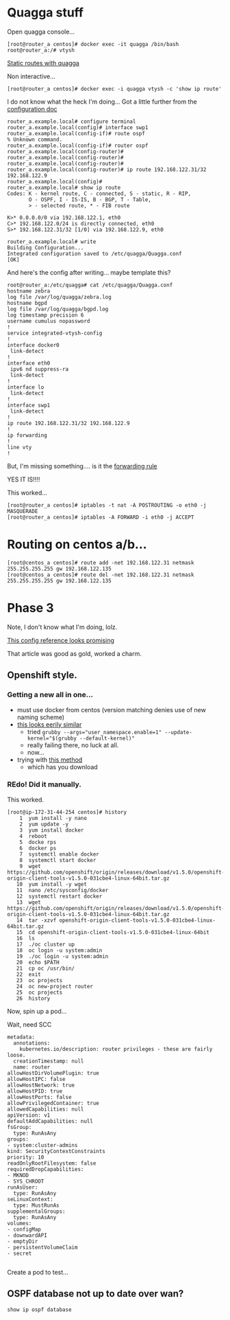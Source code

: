 # Quagga stuff

Open quagga console...

```
[root@router_a centos]# docker exec -it quagga /bin/bash
root@router_a:/# vtysh
```

[Static routes with quagga](http://www.nongnu.org/quagga/docs/docs-multi/Static-Route-Commands.html)

Non interactive...

```
[root@router_a centos]# docker exec -i quagga vtysh -c 'show ip route'
```

I do not know what the heck I'm doing... Got a little further from the [configuration doc](https://docs.cumulusnetworks.com/display/ROH/Configuring+Cumulus+Quagga)

```
router_a.example.local# configure terminal
router_a.example.local(config)# interface swp1
router_a.example.local(config-if)# route ospf
% Unknown command.
router_a.example.local(config-if)# router ospf
router_a.example.local(config-router)# 
router_a.example.local(config-router)# 
router_a.example.local(config-router)# 
router_a.example.local(config-router)# ip route 192.168.122.31/32 192.168.122.9
router_a.example.local(config)# 
router_a.example.local# show ip route
Codes: K - kernel route, C - connected, S - static, R - RIP,
       O - OSPF, I - IS-IS, B - BGP, T - Table,
       > - selected route, * - FIB route

K>* 0.0.0.0/0 via 192.168.122.1, eth0
C>* 192.168.122.0/24 is directly connected, eth0
S>* 192.168.122.31/32 [1/0] via 192.168.122.9, eth0

router_a.example.local# write 
Building Configuration...
Integrated configuration saved to /etc/quagga/Quagga.conf
[OK]
```

And here's the config after writing... maybe template this?

```
root@router_a:/etc/quagga# cat /etc/quagga/Quagga.conf
hostname zebra
log file /var/log/quagga/zebra.log
hostname bgpd
log file /var/log/quagga/bgpd.log
log timestamp precision 6
username cumulus nopassword
!
service integrated-vtysh-config
!
interface docker0
 link-detect
!
interface eth0
 ipv6 nd suppress-ra
 link-detect
!
interface lo
 link-detect
!
interface swp1
 link-detect
!
ip route 192.168.122.31/32 192.168.122.9
!
ip forwarding
!
line vty
!
```

But, I'm missing something.... is it the [forwarding rule](http://askubuntu.com/questions/227369/how-can-i-set-my-linux-box-as-a-router-to-forward-ip-packets)

YES IT IS!!!!

This worked...

```
[root@router_a centos]# iptables -t nat -A POSTROUTING -o eth0 -j MASQUERADE
[root@router_a centos]# iptables -A FORWARD -i eth0 -j ACCEPT
```



# Routing on centos a/b...

```
[root@centos_a centos]# route add -net 192.168.122.31 netmask 255.255.255.255 gw 192.168.122.135
[root@centos_a centos]# route del -net 192.168.122.31 netmask 255.255.255.255 gw 192.168.122.135
```


# Phase 3

Note, I don't know what I'm doing, lolz.

[This config reference looks promising](http://www.brianlinkletter.com/how-to-build-a-network-of-linux-routers-using-quagga/)

That article was good as gold, worked a charm.


## Openshift style.

### Getting a new all in one...

- must use docker from centos (version matching denies use of new naming scheme)
- [this looks eerily similar](https://github.com/opencontainers/runc/issues/1343)
    + tried `grubby --args="user_namespace.enable=1" --update-kernel="$(grubby --default-kernel)"`
    + really failing there, no luck at all.
    + now... 
- trying with [this method](https://github.com/openshift/origin/blob/master/docs/cluster_up_down.md#linux)
    + which has you download 

### REdo! Did it manually.

This worked.

```
[root@ip-172-31-44-254 centos]# history
    1  yum install -y nano
    2  yum update -y
    3  yum install docker
    4  reboot
    5  docke rps
    6  docker ps
    7  systemctl enable docker
    8  systemctl start docker
    9  wget https://github.com/openshift/origin/releases/download/v1.5.0/openshift-origin-client-tools-v1.5.0-031cbe4-linux-64bit.tar.gz
   10  yum install -y wget
   11  nano /etc/sysconfig/docker
   12  systemctl restart docker
   13  wget https://github.com/openshift/origin/releases/download/v1.5.0/openshift-origin-client-tools-v1.5.0-031cbe4-linux-64bit.tar.gz
   14  tar -xzvf openshift-origin-client-tools-v1.5.0-031cbe4-linux-64bit.tar.gz 
   15  cd openshift-origin-client-tools-v1.5.0-031cbe4-linux-64bit
   16  ls
   17  ./oc cluster up
   18  oc login -u system:admin
   19  ./oc login -u system:admin
   20  echo $PATH
   21  cp oc /usr/bin/
   22  exit
   23  oc projects
   24  oc new-project router
   25  oc projects
   26  history
```

Now, spin up a pod...

Wait, need SCC

```
metadata:
  annotations:
    kubernetes.io/description: router privileges - these are fairly loose.
  creationTimestamp: null
  name: router
allowHostDirVolumePlugin: true
allowHostIPC: false
allowHostNetwork: true
allowHostPID: true
allowHostPorts: false
allowPrivilegedContainer: true
allowedCapabilities: null
apiVersion: v1
defaultAddCapabilities: null
fsGroup:
  type: RunAsAny
groups:
- system:cluster-admins
kind: SecurityContextConstraints
priority: 10
readOnlyRootFilesystem: false
requiredDropCapabilities:
- MKNOD
- SYS_CHROOT
runAsUser:
  type: RunAsAny
seLinuxContext:
  type: MustRunAs
supplementalGroups:
  type: RunAsAny
volumes:
- configMap
- downwardAPI
- emptyDir
- persistentVolumeClaim
- secret


```

Create a pod to test...

## OSPF database not up to date over wan?

```
show ip ospf database
```

